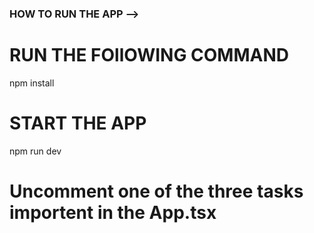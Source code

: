 ### HOW TO RUN THE APP -->

# RUN THE FOllOWING COMMAND

npm install

# START THE APP

npm run dev

# Uncomment one of the three tasks importent in the App.tsx
